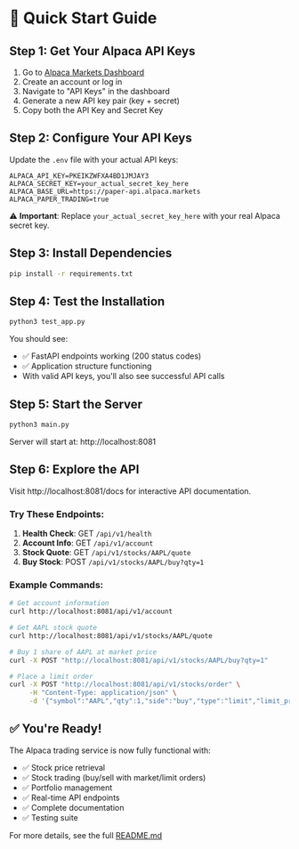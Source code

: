 # 🚀 Quick Start Guide

## Step 1: Get Your Alpaca API Keys

1. Go to [Alpaca Markets Dashboard](https://app.alpaca.markets/)
2. Create an account or log in
3. Navigate to "API Keys" in the dashboard
4. Generate a new API key pair (key + secret)
5. Copy both the API Key and Secret Key

## Step 2: Configure Your API Keys

Update the `.env` file with your actual API keys:

```env
ALPACA_API_KEY=PKEIKZWFXA4BD1JMJAY3
ALPACA_SECRET_KEY=your_actual_secret_key_here
ALPACA_BASE_URL=https://paper-api.alpaca.markets
ALPACA_PAPER_TRADING=true
```

⚠️ **Important**: Replace `your_actual_secret_key_here` with your real Alpaca secret key.

## Step 3: Install Dependencies

```bash
pip install -r requirements.txt
```

## Step 4: Test the Installation

```bash
python3 test_app.py
```

You should see:
- ✅ FastAPI endpoints working (200 status codes)
- ✅ Application structure functioning
- With valid API keys, you'll also see successful API calls

## Step 5: Start the Server

```bash
python3 main.py
```

Server will start at: http://localhost:8081

## Step 6: Explore the API

Visit http://localhost:8081/docs for interactive API documentation.

### Try These Endpoints:

1. **Health Check**: GET `/api/v1/health`
2. **Account Info**: GET `/api/v1/account`
3. **Stock Quote**: GET `/api/v1/stocks/AAPL/quote`
4. **Buy Stock**: POST `/api/v1/stocks/AAPL/buy?qty=1`

### Example Commands:

```bash
# Get account information
curl http://localhost:8081/api/v1/account

# Get AAPL stock quote
curl http://localhost:8081/api/v1/stocks/AAPL/quote

# Buy 1 share of AAPL at market price
curl -X POST "http://localhost:8081/api/v1/stocks/AAPL/buy?qty=1"

# Place a limit order
curl -X POST "http://localhost:8081/api/v1/stocks/order" \
     -H "Content-Type: application/json" \
     -d '{"symbol":"AAPL","qty":1,"side":"buy","type":"limit","limit_price":150.00}'
```

## ✅ You're Ready!

The Alpaca trading service is now fully functional with:
- ✅ Stock price retrieval
- ✅ Stock trading (buy/sell with market/limit orders)
- ✅ Portfolio management
- ✅ Real-time API endpoints
- ✅ Complete documentation
- ✅ Testing suite

For more details, see the full [README.md](README.md)
